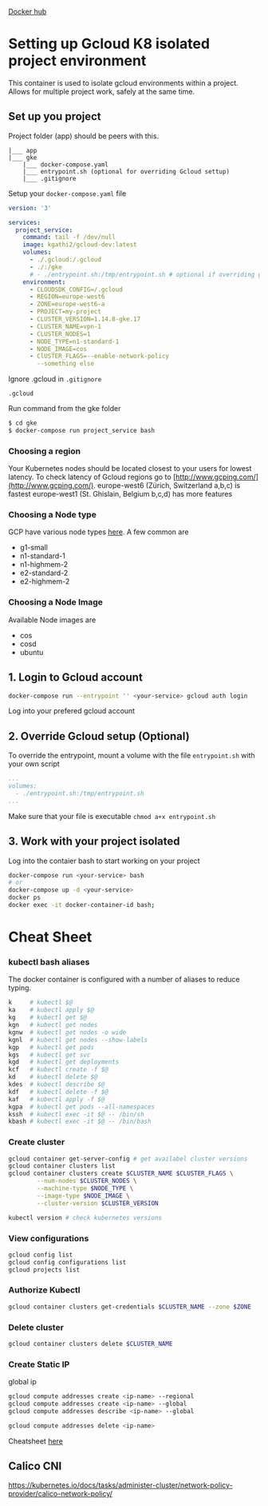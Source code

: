 [Docker hub](https://hub.docker.com/r/kgathi2/gcloud-dev)

# Setting up Gcloud K8 isolated project environment

This container is used to isolate gcloud environments within a project. Allows for multiple project work, safely at the same time.

## Set up you project

Project folder (app) should be peers with this.

```
|___ app
|___ gke
	|___ docker-compose.yaml
	|___ entrypoint.sh (optional for overriding Gcloud settup)
	|___ .gitignore
```

Setup your `docker-compose.yaml` file
```yaml
version: '3'

services:
  project_service:
    command: tail -f /dev/null
    image: kgathi2/gcloud-dev:latest
    volumes:
      - ./.gcloud:/.gcloud
      - ./:/gke
      # - ./entrypoint.sh:/tmp/entrypoint.sh # optional if overriding gcloud setup
    environment:
      - CLOUDSDK_CONFIG=/.gcloud
      - REGION=europe-west6
      - ZONE=europe-west6-a
      - PROJECT=my-project
      - CLUSTER_VERSION=1.14.8-gke.17
      - CLUSTER_NAME=vpn-1
      - CLUSTER_NODES=1
      - NODE_TYPE=n1-standard-1
      - NODE_IMAGE=cos
      - ClUSTER_FLAGS=--enable-network-policy
        --something else

```
Ignore .gcloud  in `.gitignore`
```
.gcloud
```
Run command from the gke folder

```bash
$ cd gke
$ docker-compose run project_service bash
```
### Choosing a region
Your Kubernetes nodes should be located closest to your users for lowest latency. To check latency of Gcloud regions go to [http://www.gcping.com/](http://www.gcping.com/). 
europe-west6 (Zürich, Switzerland a,b,c) is fastest
europe-west1 (St. Ghislain, Belgium b,c,d) has more features

### Choosing a Node type
GCP have various node types [here](https://cloud.google.com/compute/all-pricing). A few common are 

- g1-small 
- n1-standard-1
- n1-highmem-2
- e2-standard-2
- e2-highmem-2

### Choosing a Node Image
Available Node images are

- cos 
- cosd
- ubuntu

## 1. Login to Gcloud account

```bash
docker-compose run --entrypoint '' <your-service> gcloud auth login
```

Log into your prefered gcloud account

## 2. Override Gcloud setup (Optional)

To override the entrypoint, mount a volume with the file `entrypoint.sh` with your own script

```yaml
...
volumes:
  - ./entrypoint.sh:/tmp/entrypoint.sh
...
```
Make sure that your file is executable `chmod a+x entrypoint.sh`

## 3. Work with your project isolated

Log into the contaier bash to start working on your project

```bash
docker-compose run <your-service> bash
# or
docker-compose up -d <your-service>
docker ps
docker exec -it docker-container-id bash;
```

# Cheat Sheet

### kubectl bash aliases
The docker container is configured with a number of aliases to reduce typing. 
```bash
k     # kubectl $@
ka    # kubectl apply $@
kg    # kubectl get $@
kgn   # kubectl get nodes
kgnw  # kubectl get nodes -o wide
kgnl  # kubectl get nodes --show-labels
kgp   # kubectl get pods
kgs   # kubectl get svc
kgd   # kubectl get deployments
kcf   # kubectl create -f $@
kd    # kubectl delete $@
kdes  # kubectl describe $@
kdf   # kubectl delete -f $@
kaf   # kubectl apply -f $@
kgpa  # kubectl get pods --all-namespaces
kssh  # kubectl exec -it $@ -- /bin/sh 
kbash # kubectl exec -it $@ -- /bin/bash

```

### Create cluster

```bash
gcloud container get-server-config # get availabel cluster versions
gcloud container clusters list
gcloud container clusters create $CLUSTER_NAME $CLUSTER_FLAGS \
		--num-nodes $CLUSTER_NODES \
		--machine-type $NODE_TYPE \
		--image-type $NODE_IMAGE \
		--cluster-version $CLUSTER_VERSION

kubectl version # check kubernetes versions
```

### View configurations

```bash
gcloud config list
gcloud config configurations list
gcloud projects list
```

### Authorize Kubectl

```bash
gcloud container clusters get-credentials $CLUSTER_NAME --zone $ZONE
```

### Delete cluster

```bash
gcloud container clusters delete $CLUSTER_NAME
```

### Create Static IP

global ip

```bash
gcloud compute addresses create <ip-name> --regional
gcloud compute addresses create <ip-name> --global
gcloud compute addresses describe <ip-name> --global

gcloud compute addresses delete <ip-name>
```

Cheatsheet [here](https://gist.github.com/pydevops/cffbd3c694d599c6ca18342d3625af97)

## Calico CNI

https://kubernetes.io/docs/tasks/administer-cluster/network-policy-provider/calico-network-policy/
